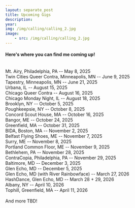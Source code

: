 ```yaml
---
layout: separate_post
title: Upcoming Gigs
description:
year:
img: /img/calling/calling_2.jpg
image:
    - src: /img/calling/calling_2.jpg
---
```

<!-- <figure>
  <img class="background-image" src="{{ page.image[0].src}}">
</figure> -->

  <h4 class="post-description">Here's where you can find me coming up!</h4>

  <br/>
  Mt. Airy, Philadelphia, PA -- May 8, 2025
  <br/>
  Twin Cities Queer Contra, Minneapolis, MN -- June 9, 2025
  <br/>
  Tapestry, Minneapolis, MN -- June 21, 2025
  <br/>
  Urbana, IL -- August 15, 2025
  <br/>
  Chicago Queer Contra -- August 16, 2025
  <br/>
  Chicago Monday Night, IL -- August 18, 2025
  <br/>
  Brooklyn, NY -- October 5, 2025
  <br/>
  Poughkeepsie, NY -- October 8, 2025
  <br/>
  Concord Scout House, MA -- October 16, 2025
  <br/>
  Bangor, ME -- October 24, 2025
  <br/>
  Greenfield, MA -- October 31, 2025
  <br/>
  BIDA, Boston, MA -- November 2, 2025
  <br/>
  Belfast Flying Shoes, ME -- November 7, 2025
  <br/>
  Surry, ME --  November 8, 2025
  <br/>
  Portland Common Floor, ME -- November 9, 2025
  <br/>
  Bethlehem, PA -- November 28, 2025
  <br/>
  ContraCopia, Philadelphia, PA -- November 29, 2025
  <br/>
  Baltimore, MD -- December 3, 2025
  <br/>
  Glen Echo, MD -- December 5, 2025
  <br/>
  Glen Echo, MD (with River Rainbowface) -- March 27, 2026
  <br/>
  HashDance, Glen Echo, MD -- March 28 + 29, 2026
  <br/>
  Albany, NY -- April 10, 2026
  <br/>
  Tophill, Greenfield, MA -- April 11, 2026
  <br/>
  <br/>
  And more TBD!
